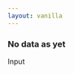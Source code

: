 ```yaml
---
layout: vanilla
---
```

<head>
    <meta charset="utf-8">
    <meta http-equiv="X-UA-Compatible" content="IE=edge">
    <meta name="viewport" content="width=device-width, initial-scale=1">
    <!-- The above 3 meta tags *must* come first in the head; any other head content must come *after* these tags -->
    <link rel="stylesheet" href="css/bulma-0.7.1.css">
    <link rel="stylesheet" href="index.css">
    <title>Metaframe pipe passthrough</title>
    <script defer src="font-awesome-all-v5.0.7.js"></script>
</head>
<body>

<div id="header">
  <h3 id="nodata">No data as yet</h3>
  <a id="add-input-button" class="button is-success is-outlined">
    <span>Input</span>
    <span class="icon is-small">
      <i class="fas fa-plus"></i>
    </span>
  </a>
  <!-- <button id="add-input-button" class="button is-success is-outlined" >Input</button> -->
</div>
<table class="table is-bordered is-fullwidth">
    <!-- <thead>
    <tr>
      <th><abbr title="Name">Name</abbr></th>
      <th><abbr title="Value">Value</abbr></th>
    </tr>
  </thead> -->
  <tbody id="tablebody" />
</table>
<script src="{{site.baseurl}}{{site.data.urls-internal.metaframe_library_path}}"></script>
<script src="index.js"></script>
</body>

